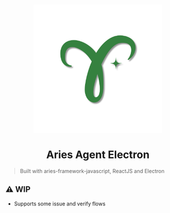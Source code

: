 <p align="center">
  <img width="350px" src="./assets/app.png">
</p>

<h1 align="center">Aries Agent Electron</h1>

> Built with aries-framework-javascript, ReactJS and Electron

## ⚠️ WIP


- Supports some issue and verify flows
